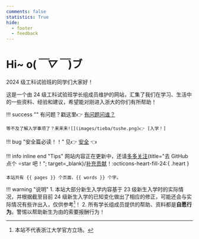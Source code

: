 ```yaml
---
comments: false
statistics: True
hide:
  - footer
  - feedback
---
```


# **Hi~ o(*￣▽￣*)ブ**

2024 级工科试验班的同学们大家好！

这是一个由 24 级工科试验班学长组成员维护的网站，汇集了我们在学习、生活中的一些资料、经验和建议，希望能对刚进入浙大的你们有所帮助！

!!! success ""
    有问题？戳这里👉 [有问题问谁？]

    等不及了解入学事项了？来来来![](images/tieba/tushe.png)👉 [入学！]

!!! bug "安全篇必读！！"
    见👉 [安全] 👈

!!! info inline end "Tips"
    网站内容正在更新中，还请[多多关注](https://github.com/ZJU-EnginPilot/Kickstart2024){title="去 GitHub 点个 ⭐️star 吧！"; target=_blank}/[补充贡献]！:octicons-heart-fill-24:{ .heart }
    
    本站共有 {{ pages }} 个页面，{{ words }} 个字。

!!! warning "说明"
    1. 本站大部分新生入学内容基于 23 级新生入学时的实际情况，并根据截至目前 24 级新生入学的已知变化做出了相应的修正，可能还会与实际情况有些许出入，仅供参考[^1]！
    2. 所有学长组成员提供的帮助、资料都是**自愿行为**。警惕以帮助新生为由的索要报酬行为！

[^1]: 本站不代表浙江大学官方立场。

[有问题问谁？]: contact.md
[入学！]: Enroll/index.md
[安全]: Life/Safety.md
[补充贡献]: contribution.md